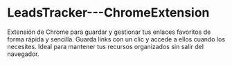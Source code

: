 # LeadsTracker---ChromeExtension
Extensión de Chrome para guardar y gestionar tus enlaces favoritos de forma rápida y sencilla. Guarda links con un clic y accede a ellos cuando los necesites. Ideal para mantener tus recursos organizados sin salir del navegador.
